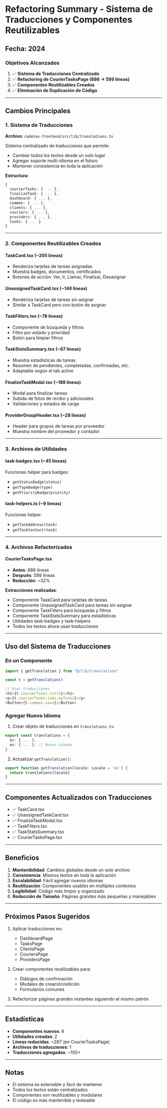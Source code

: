 # Refactoring Summary - Sistema de Traducciones y Componentes Reutilizables

## Fecha: 2024

### Objetivos Alcanzados

1. ✅ **Sistema de Traducciones Centralizado**
2. ✅ **Refactoring de CourierTasksPage (886 → 599 líneas)**
3. ✅ **Componentes Reutilizables Creados**
4. ✅ **Eliminación de Duplicación de Código**

---

## Cambios Principales

### 1. Sistema de Traducciones

**Archivo**: `cadetex-frontend/src/lib/translations.ts`

Sistema centralizado de traducciones que permite:
- Cambiar todos los textos desde un solo lugar
- Agregar soporte multi-idioma en el futuro
- Mantener consistencia en toda la aplicación

**Estructura**:
```typescript
{
  courierTasks: { ... },
  finalizeTask: { ... },
  dashboard: { ... },
  common: { ... },
  clients: { ... },
  couriers: { ... },
  providers: { ... },
  tasks: { ... }
}
```

---

### 2. Componentes Reutilizables Creados

#### **TaskCard.tsx** (~205 líneas)
- Renderiza tarjetas de tareas asignadas
- Muestra badges, documentos, certificados
- Botones de acción: Ver, Ir, Llamar, Finalizar, Desasignar

#### **UnassignedTaskCard.tsx** (~146 líneas)
- Renderiza tarjetas de tareas sin asignar
- Similar a TaskCard pero con botón de asignar

#### **TaskFilters.tsx** (~78 líneas)
- Componente de búsqueda y filtros
- Filtro por estado y prioridad
- Botón para limpiar filtros

#### **TaskStatsSummary.tsx** (~67 líneas)
- Muestra estadísticas de tareas
- Resumen de pendientes, completadas, confirmadas, etc.
- Adaptable según el tab activo

#### **FinalizeTaskModal.tsx** (~188 líneas)
- Modal para finalizar tareas
- Subida de fotos de recibo y adicionales
- Validaciones y estados de carga

#### **ProviderGroupHeader.tsx** (~28 líneas)
- Header para grupos de tareas por proveedor
- Muestra nombre del proveedor y contador

---

### 3. Archivos de Utilidades

#### **task-badges.tsx** (~45 líneas)
Funciones helper para badges:
- `getStatusBadge(status)`
- `getTypeBadge(type)`
- `getPriorityBadge(priority)`

#### **task-helpers.ts** (~9 líneas)
Funciones helper:
- `getTaskAddress(task)`
- `getTaskContact(task)`

---

### 4. Archivos Refactorizados

#### **CourierTasksPage.tsx**
- **Antes**: 886 líneas
- **Después**: 599 líneas
- **Reducción**: ~32%

**Extracciones realizadas**:
- Componente TaskCard para tarjetas de tareas
- Componente UnassignedTaskCard para tareas sin asignar
- Componente TaskFilters para búsqueda y filtros
- Componente TaskStatsSummary para estadísticas
- Utilidades task-badges y task-helpers
- Todos los textos ahora usan traducciones

---

## Uso del Sistema de Traducciones

### En un Componente

```typescript
import { getTranslation } from "@/lib/translations"

const t = getTranslation()

// Usar traducciones
<h1>{t.courierTasks.title}</h1>
<p>{t.courierTasks.tabs.myTasks}</p>
<Button>{t.common.save}</Button>
```

### Agregar Nuevo Idioma

1. Crear objeto de traducciones en `translations.ts`:
```typescript
export const translations = {
  es: { ... },
  en: { ... }, // Nuevo idioma
}
```

2. Actualizar `getTranslation()`:
```typescript
export function getTranslation(locale: Locale = 'es') {
  return translations[locale]
}
```

---

## Componentes Actualizados con Traducciones

- ✅ TaskCard.tsx
- ✅ UnassignedTaskCard.tsx
- ✅ FinalizeTaskModal.tsx
- ✅ TaskFilters.tsx
- ✅ TaskStatsSummary.tsx
- ✅ CourierTasksPage.tsx

---

## Beneficios

1. **Mantenibilidad**: Cambios globales desde un solo archivo
2. **Consistencia**: Mismos textos en toda la aplicación
3. **Escalabilidad**: Fácil agregar nuevos idiomas
4. **Reutilización**: Componentes usables en múltiples contextos
5. **Legibilidad**: Código más limpio y organizado
6. **Reducción de Tamaño**: Páginas grandes más pequeñas y manejables

---

## Próximos Pasos Sugeridos

1. Aplicar traducciones en:
   - DashboardPage
   - TasksPage
   - ClientsPage
   - CouriersPage
   - ProvidersPage

2. Crear componentes reutilizables para:
   - Diálogos de confirmación
   - Modales de creación/edición
   - Formularios comunes

3. Refactorizar páginas grandes restantes siguiendo el mismo patrón

---

## Estadísticas

- **Componentes nuevos**: 6
- **Utilidades creadas**: 2
- **Líneas reducidas**: ~287 (en CourierTasksPage)
- **Archivos de traducciones**: 1
- **Traducciones agregadas**: ~100+

---

## Notas

- El sistema es extensible y fácil de mantener
- Todos los textos están centralizados
- Componentes son reutilizables y modulares
- El código es más mantenible y testeable


